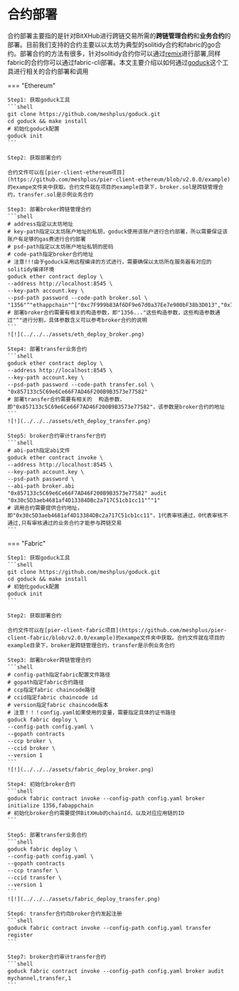 # 合约部署
合约部署主要指的是针对BitXHub进行跨链交易所需的**跨链管理合约**和**业务合约**的部署。目前我们支持的合约主要以以太坊为典型的solitidy合约和fabric的go合约。部署合约的方法有很多，针对solitidy合约你可以通过[remix](http://remix.ethereum.org)进行部署,同样fabric的合约你可以通过fabric-cli部署。本文主要介绍以如何通过[goduck](../../../../goduck/)这个工具进行相关的合约部署和调用

=== "Ethereum"

    Step1: 获取goduck工具
    ```shell
    git clone https://github.com/meshplus/goduck.git 
    cd goduck && make install
    # 初始化goduck配置
    goduck init
    ```

    Step2: 获取部署合约

    合约文件可以在[pier-client-ethereum项目](https://github.com/meshplus/pier-client-ethereum/blob/v2.0.0/example)的exampe文件夹中获取。合约文件就在项目的example目录下，broker.sol是跨链管理合约，transfer.sol是示例业务合约

    Step3: 部署broker跨链管理合约
    ```shell
    # address指定以太坊地址
    # key-path指定以太坊账户地址的私钥，goduck使用该账户进行合约部署，所以需要保证该账户有足够的gas费进行合约部署
    # psd-path指定以太坊账户地址私钥的密码
    # code-path指定broker合约地址
    # 注意!!!由于goduck采用远程编译的方式进行，需要确保以太坊所在服务器有对应的solitidy编译环境
    goduck ether contract deploy \
    --address http://localhost:8545 \
    --key-path account.key \
    --psd-path password --code-path broker.sol \
    "1356"^"ethappchain"^["0xc7F999b83Af6DF9e67d0a37Ee7e900bF38b3D013","0x79a1215469FaB6f9c63c1816b45183AD3624bE34","0x97c8B516D19edBf575D72a172Af7F418BE498C37","0xc0Ff2e0b3189132D815b8eb325bE17285AC898f8"]^"3"^["0x20f7fac801c5fc3f7e20cfbadaa1cdb33d818fa3"]^"1"
    # 部署broker合约需要有相关的构造参数，即"1356..."这些构造参数，这些构造参数通过"^"进行分割，具体参数含义可以参考broker合约的说明
    ```
    ![!](../../../assets/eth_deploy_broker.png)

    Step4: 部署transfer业务合约
    ```shell
    goduck ether contract deploy \
    --address http://localhost:8545 \
    --key-path account.key \
    --psd-path password --code-path transfer.sol \
    "0x857133c5C69e6Ce66F7AD46F200B9B3573e77582"
    # 部署transfer合约需要有相关的  构造参数，即"0x857133c5C69e6Ce66F7AD46F200B9B3573e77582"，该参数是broker合约的地址
    ```
    ![!](../../../assets/eth_deploy_transfer.png)

    Step5: broker合约审计transfer合约
    ```shell
    # abi-path指定abi文件
    goduck ether contract invoke \
    --address http://localhost:8545 \
    --key-path account.key \
    --psd-path password \
    --abi-path broker.abi
    "0x857133c5C69e6Ce66F7AD46F200B9B3573e77582" audit "0x30c5D3aeb4681af4D13384DBc2a717C51cb1cc11"^"1" 
    # 调用合约需要提供合约地址，即"0x30c5D3aeb4681af4D13384DBc2a717C51cb1cc11"，1代表审核通过，0代表审核不通过,只有审核通过的业务合约才能参与跨链交易
    ```

=== "Fabric"

    Step1: 获取goduck工具
    ```shell
    git clone https://github.com/meshplus/goduck.git 
    cd goduck && make install
    # 初始化goduck配置
    goduck init
    ```

    Step2: 获取部署合约

    合约文件可以在[pier-client-fabric项目](https://github.com/meshplus/pier-client-fabric/blob/v2.0.0/example)的exampe文件夹中获取。合约文件就在项目的example目录下，broker是跨链管理合约，transfer是示例业务合约

    Step3: 部署broker跨链管理合约
    ```shell
    # config-path指定fabric配置文件路径
    # gopath指定fabric合约路径
    # ccp指定fabric chaincode路径
    # ccid指定fabric chaincode id
    # version指定fabric chaincode版本
    # 注意！！！config.yaml如果使用的变量，需要指定具体的证书路径
    goduck fabric deploy \
    --config-path config.yaml \
    --gopath contracts
    --ccp broker \
    --ccid broker \
    --version 1
    ```
    ![!](../../../assets/fabric_deploy_broker.png)
    
    Step4: 初始化broker合约
    ```shell
    goduck fabric contract invoke --config-path config.yaml broker initialize 1356,fabappchain
    # 初始化broker合约需要提供BitXHub的chainId，以及对应应用链的ID
    ```

    Step5: 部署transfer业务合约
    ```shell
    goduck fabric deploy \
    --config-path config.yaml \
    --gopath contracts
    --ccp transfer \
    --ccid transfer \
    --version 1
    ```
    ![!](../../../assets/fabric_deploy_transfer.png)

    Step6: transfer合约向broker合约发起注册
    ```shell
    goduck fabric contract invoke --config-path config.yaml transfer register
    ```

    Step7: broker合约审计transfer合约
    ```shell
    goduck fabric contract invoke --config-path config.yaml broker audit mychannel,transfer,1
    ```
    